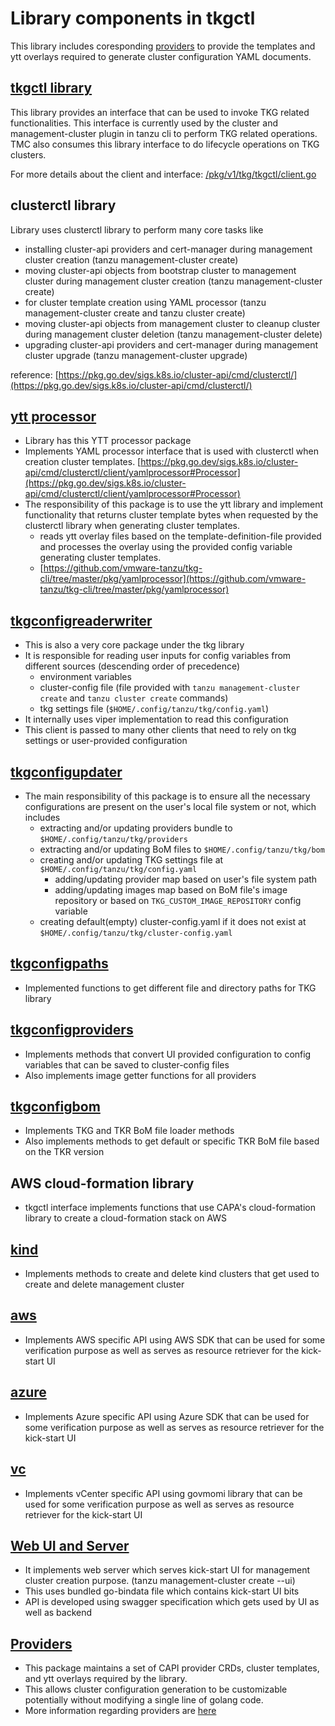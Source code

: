 # Library components in tkgctl

 This library includes coresponding [providers](/pkg/v1/providers) to provide the templates and ytt overlays required to generate cluster configuration YAML documents.

## [tkgctl library](/pkg/v1/tkg/tkgctl)

This library provides an interface that can be used to invoke TKG related functionalities. This interface is currently used by the cluster and management-cluster plugin in tanzu cli to perform TKG related operations. TMC also consumes this library interface to do lifecycle operations on TKG clusters.

For more details about the client and interface: [/pkg/v1/tkg/tkgctl/client.go](/pkg/v1/tkg/tkgctl/client.go)

## clusterctl library

Library uses clusterctl library to perform many core tasks like

* installing cluster-api providers and cert-manager during management cluster creation (tanzu management-cluster create)
* moving cluster-api objects from bootstrap cluster to management cluster during management cluster creation (tanzu management-cluster create)
* for cluster template creation using YAML processor (tanzu management-cluster create and tanzu cluster create)
* moving cluster-api objects from management cluster to cleanup cluster during management cluster deletion (tanzu management-cluster delete)
* upgrading cluster-api providers and cert-manager during management cluster upgrade (tanzu management-cluster upgrade)

reference:
[https://pkg.go.dev/sigs.k8s.io/cluster-api/cmd/clusterctl/](https://pkg.go.dev/sigs.k8s.io/cluster-api/cmd/clusterctl/)

## [ytt processor](/pkg/v1/tkg/yamlprocessor)

* Library has this YTT processor package
* Implements YAML processor interface that is used with clusterctl when creation cluster templates. [https://pkg.go.dev/sigs.k8s.io/cluster-api/cmd/clusterctl/client/yamlprocessor#Processor](https://pkg.go.dev/sigs.k8s.io/cluster-api/cmd/clusterctl/client/yamlprocessor#Processor)
* The responsibility of this package is to use the ytt library and implement functionality that returns cluster template bytes when requested by the clusterctl library when generating cluster templates.
  * reads ytt overlay files based on the template-definition-file provided and processes the overlay using the provided config variable generating cluster templates.
  * [https://github.com/vmware-tanzu/tkg-cli/tree/master/pkg/yamlprocessor](https://github.com/vmware-tanzu/tkg-cli/tree/master/pkg/yamlprocessor)

## [tkgconfigreaderwriter](/pkg/v1/tkg/tkgconfigreaderwriter)

* This is also a very core package under the tkg library
* It is responsible for reading user inputs for config variables from different sources (descending order of precedence)
  * environment variables
  * cluster-config file (file provided with `tanzu management-cluster create` and `tanzu cluster create` commands)
  * tkg settings file (`$HOME/.config/tanzu/tkg/config.yaml`)
* It internally uses viper implementation to read this configuration
* This client is passed to many other clients that need to rely on tkg settings or user-provided configuration

## [tkgconfigupdater](/pkg/v1/tkg/tkgconfigupdater)

* The main responsibility of this package is to ensure all the necessary configurations are present on the user's local file system or not, which includes
  * extracting and/or updating providers bundle to `$HOME/.config/tanzu/tkg/providers`
  * extracting and/or updating BoM files to `$HOME/.config/tanzu/tkg/bom`
  * creating and/or updating TKG settings file at `$HOME/.config/tanzu/tkg/config.yaml`
    * adding/updating provider map based on user's file system path
    * adding/updating images map based on BoM file's image repository or based on `TKG_CUSTOM_IMAGE_REPOSITORY` config variable
  * creating default(empty) cluster-config.yaml if it does not exist at `$HOME/.config/tanzu/tkg/cluster-config.yaml`

## [tkgconfigpaths](/pkg/v1/tkg/tkgconfigpaths)

* Implemented functions to get different file and directory paths for TKG library

## [tkgconfigproviders](/pkg/v1/tkg/tkgconfigproviders)

* Implements methods that convert UI provided configuration to config variables that can be saved to cluster-config files
* Also implements image getter functions for all providers

## [tkgconfigbom](/pkg/v1/tkg/tkgconfigbom)

* Implements TKG and TKR BoM file loader methods
* Also implements methods to get default or specific TKR BoM file based on the TKR version

## AWS cloud-formation library

* tkgctl interface implements functions that use CAPA's cloud-formation library to create a cloud-formation stack on AWS

## [kind](/tkg/kind)

* Implements methods to create and delete kind clusters that get used to create and delete management cluster

## [aws](/pkg/v1/tkg/aws)

* Implements AWS specific API using AWS SDK that can be used for some verification purpose as well as serves as resource retriever for the kick-start UI

## [azure](/pkg/v1/tkg/azure)

* Implements Azure specific API using Azure SDK that can be used for some verification purpose as well as serves as resource retriever for the kick-start UI

## [vc](/pkg/v1/tkg/vc)

* Implements vCenter specific API using govmomi library that can be used for some verification purpose as well as serves as resource retriever for the kick-start UI

## [Web UI and Server](/pkg/v1/tkg/web)

* It implements web server which serves kick-start UI for management cluster creation purpose. (tanzu management-cluster create --ui)
* This uses bundled go-bindata file which contains kick-start UI bits
* API is developed using swagger specification which gets used by UI as well as backend

## [Providers](/pkg/v1/providers)

* This package maintains a set of CAPI provider CRDs, cluster templates, and ytt overlays required by the library.
* This allows cluster configuration generation to be customizable potentially without modifying a single line of golang code.
* More information regarding providers are [here](/pkg/v1/providers)

